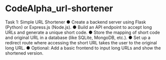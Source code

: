 # CodeAlpha_url-shortener
Task 1: Simple URL Shortener
● Create a backend server using Flask (Python) or Express.js (Node.js).
● Build an API endpoint to accept long URLs and generate a unique short code.
● Store the mapping of short code and original URL in a database (like SQLite, MongoDB, etc.).
● Set up a redirect route where accessing the short URL takes the user to the original long URL.
● Optional: Add a basic frontend to input long URLs and show the shortened version.
